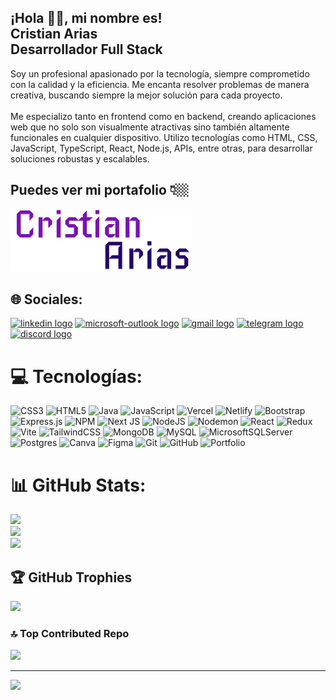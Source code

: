 ¡Hola 👋🏼, mi nombre es! 
<br>
Cristian Arias
<br>
Desarrollador Full Stack
---
Soy un profesional apasionado por la tecnología, siempre comprometido con la calidad y la eficiencia. Me encanta resolver problemas de manera creativa, buscando siempre la mejor solución para cada proyecto.<br><br>Me especializo tanto en frontend como en backend, creando aplicaciones web que no solo son visualmente atractivas sino también altamente funcionales en cualquier dispositivo. Utilizo tecnologías como HTML, CSS, JavaScript, TypeScript, React, Node.js, APIs, entre otras, para desarrollar soluciones robustas y escalables.

## Puedes ver mi portafolio 👇🏼

<a href="https://cristianjariaso.netlify.app/" target="_blank"><img src="https://github.com/Cristian0813/portafoliocristian/blob/main/public/LogoCA.svg" height="100" alt="Portfolio" /></a>

## 🌐 Sociales:
<a href="https://www.linkedin.com/in/cristianarias-fullstack-frontend-backend/" target="_blank"><img src="https://img.shields.io/static/v1?message=LinkedIn&logo=linkedin&label=&color=0E76A8&logoColor=white&labelColor=&style=for-the-badge" height="25" alt="linkedin logo"  /></a>
  <a href="mailto:javier.0813@hotmail.com" target="_blank"><img src="https://img.shields.io/static/v1?message=Outlook&logo=microsoft-outlook&label=&color=0F3464&logoColor=white&labelColor=&style=for-the-badge" height="25" alt="microsoft-outlook logo"  /></a>
  <a href="mailto:cristianjariaso@gmail.com" target="_blank"><img src="https://img.shields.io/static/v1?message=Gmail&logo=gmail&label=&color=C71610&logoColor=white&labelColor=&style=for-the-badge" height="25" alt="gmail logo"  /></a>
  <a href="http://t.me/cristianjariaso" target="_blank"><img src="https://img.shields.io/static/v1?message=Telegram&logo=telegram&label=&color=0088CC&logoColor=white&labelColor=&style=for-the-badge" height="25" alt="telegram logo"  /></a>
  <a href="https://discord.com/channels/1283083697737830501" target="_blank"><img src="https://img.shields.io/static/v1?message=Discord&logo=discord&label=&color=7289DA&logoColor=white&labelColor=&style=for-the-badge" height="25" alt="discord logo"  /></a>



# 💻 Tecnologías:
![CSS3](https://img.shields.io/badge/css3-%231572B6.svg?style=for-the-badge&logo=css3&logoColor=white)
![HTML5](https://img.shields.io/badge/html5-%23E34F26.svg?style=for-the-badge&logo=html5&logoColor=white) 
![Java](https://img.shields.io/badge/java-%23ED8B00.svg?style=for-the-badge&logo=openjdk&logoColor=white) 
![JavaScript](https://img.shields.io/badge/javascript-%23323330.svg?style=for-the-badge&logo=javascript&logoColor=%23F7DF1E)
![Vercel](https://img.shields.io/badge/vercel-%23000000.svg?style=for-the-badge&logo=vercel&logoColor=white)
![Netlify](https://img.shields.io/badge/netlify-%23000000.svg?style=for-the-badge&logo=netlify&logoColor=#00C7B7) 
![Bootstrap](https://img.shields.io/badge/bootstrap-%238511FA.svg?style=for-the-badge&logo=bootstrap&logoColor=white) 
![Express.js](https://img.shields.io/badge/express.js-%23404d59.svg?style=for-the-badge&logo=express&logoColor=%2361DAFB) 
![NPM](https://img.shields.io/badge/NPM-%23CB3837.svg?style=for-the-badge&logo=npm&logoColor=white) 
![Next JS](https://img.shields.io/badge/Next-black?style=for-the-badge&logo=next.js&logoColor=white) 
![NodeJS](https://img.shields.io/badge/node.js-6DA55F?style=for-the-badge&logo=node.js&logoColor=white) 
![Nodemon](https://img.shields.io/badge/NODEMON-%23323330.svg?style=for-the-badge&logo=nodemon&logoColor=%BBDEAD) 
![React](https://img.shields.io/badge/react-%2320232a.svg?style=for-the-badge&logo=react&logoColor=%2361DAFB) 
![Redux](https://img.shields.io/badge/redux-%23593d88.svg?style=for-the-badge&logo=redux&logoColor=white) 
![Vite](https://img.shields.io/badge/vite-%23646CFF.svg?style=for-the-badge&logo=vite&logoColor=white) 
![TailwindCSS](https://img.shields.io/badge/tailwindcss-%2338B2AC.svg?style=for-the-badge&logo=tailwind-css&logoColor=white) 
![MongoDB](https://img.shields.io/badge/MongoDB-%234ea94b.svg?style=for-the-badge&logo=mongodb&logoColor=white) 
![MySQL](https://img.shields.io/badge/mysql-4479A1.svg?style=for-the-badge&logo=mysql&logoColor=white) 
![MicrosoftSQLServer](https://img.shields.io/badge/Microsoft%20SQL%20Server-CC2927?style=for-the-badge&logo=microsoft%20sql%20server&logoColor=white) 
![Postgres](https://img.shields.io/badge/postgres-%23316192.svg?style=for-the-badge&logo=postgresql&logoColor=white) 
![Canva](https://img.shields.io/badge/Canva-%2300C4CC.svg?style=for-the-badge&logo=Canva&logoColor=white) 
![Figma](https://img.shields.io/badge/figma-%23F24E1E.svg?style=for-the-badge&logo=figma&logoColor=white) 
![Git](https://img.shields.io/badge/git-%23F05033.svg?style=for-the-badge&logo=git&logoColor=white) 
![GitHub](https://img.shields.io/badge/github-%23121011.svg?style=for-the-badge&logo=github&logoColor=white) 
![Portfolio](https://img.shields.io/badge/Portfolio-%23000000.svg?style=for-the-badge&logo=firefox&logoColor=#FF7139)

# 📊 GitHub Stats:
![](https://github-readme-stats.vercel.app/api?username=Cristian0813&locale=es&theme=react&hide_border=false&include_all_commits=true&count_private=true)<br/>
![](https://github-readme-streak-stats.herokuapp.com/?user=Cristian0813&locale=es&theme=react&hide_border=false)<br/>
![](https://github-readme-stats.vercel.app/api/top-langs/?username=Cristian0813&locale=es&theme=react&hide_border=false&include_all_commits=true&count_private=true&layout=compact)

## 🏆 GitHub Trophies
![](https://github-profile-trophy.vercel.app/?username=Cristian0813&locale=es&theme=radical&no-frame=true&no-bg=false&margin-w=4)

### 🔝 Top Contributed Repo
![](https://github-contributor-stats.vercel.app/api?username=Cristian0813&&locale=es&limit=5&theme=dark&combine_all_yearly_contributions=true)

---
[![](https://visitcount.itsvg.in/api?id=Cristian0813&icon=2&color=0)](https://visitcount.itsvg.in)
